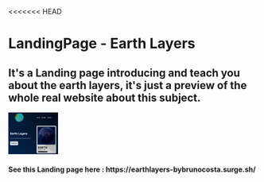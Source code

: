 <<<<<<< HEAD

<div> 
<h1>LandingPage - Earth Layers</h1>
<h2>It's a Landing page introducing and teach you about the earth layers, it's just a preview of the whole real website about this subject.</h2>
</div>

 <img src="img/earthLayers.png" style="width: 100px" />

<h4>See this Landing page here : https://earthlayers-bybrunocosta.surge.sh/</h4>
